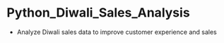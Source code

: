 # Python_Diwali_Sales_Analysis
- Analyze Diwali sales data to improve customer experience and sales

